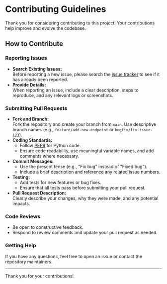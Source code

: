 # Contributing Guidelines

Thank you for considering contributing to this project! Your contributions help improve and evolve the codebase.

## How to Contribute

### Reporting Issues

- **Search Existing Issues:**  
  Before reporting a new issue, please search the [issue tracker](https://github.com/<your-username>/<your-repo>/issues) to see if it has already been reported.
- **Provide Details:**  
  When reporting an issue, include a clear description, steps to reproduce, and any relevant logs or screenshots.

### Submitting Pull Requests

- **Fork and Branch:**  
  Fork the repository and create your branch from `main`. Use descriptive branch names (e.g., `feature/add-new-endpoint` or `bugfix/fix-issue-123`).
- **Coding Standards:**  
  - Follow [PEP8](https://www.python.org/dev/peps/pep-0008/) for Python code.
  - Ensure code readability, use meaningful variable names, and add comments where necessary.
- **Commit Messages:**  
  - Use the present tense (e.g., "Fix bug" instead of "Fixed bug").
  - Include a brief description and reference any related issue numbers.
- **Testing:**  
  - Add tests for new features or bug fixes.
  - Ensure that all tests pass before submitting your pull request.
- **Pull Request Description:**  
  Clearly describe your changes, why they were made, and any potential impacts.

### Code Reviews

- Be open to constructive feedback.
- Respond to review comments and update your pull request as needed.

### Getting Help

If you have any questions, feel free to open an issue or contact the repository maintainers.

---

Thank you for your contributions!

